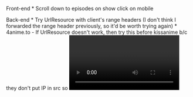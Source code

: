 Front-end
    * Scroll down to episodes on show click on mobile

Back-end
    * Try UrlResource with client's range headers (I don't think I forwarded the range header previously, so it'd be worth trying again)
    * 4anime.to
        - If UrlResource doesn't work, then try this before kissanime b/c they don't put IP in src so <video> could have their video plugged right in
    * Duplicate refactors done in other branch on master
    * Decide on best buffer size (1080p is about 16.5 MB/min, 720p is about 9 MB/min) if UrlResource doesn't work
    * Way to download videos
